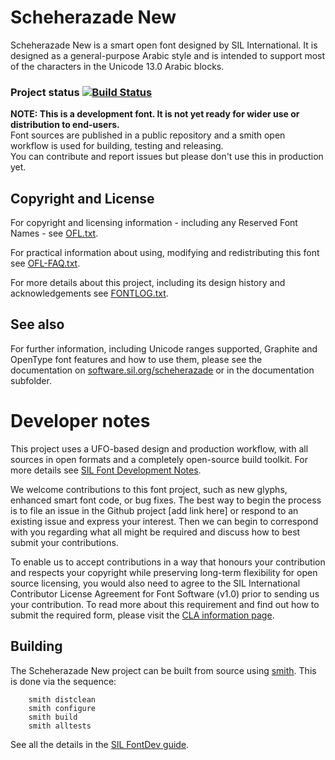 # Scheherazade New

Scheherazade New is a smart open font designed by SIL International. It is designed as a general-purpose Arabic style and is intended to support most of the characters in the Unicode 13.0 Arabic blocks.

### Project status [![Build Status](http://build.palaso.org/app/rest/builds/buildType:Fonts_ScheherazadeNew/statusIcon)](http://build.palaso.org/viewType.html?buildTypeId=Fonts_ScheherazadeNew&guest=1)

**NOTE: This is a development font. It is not yet ready for wider use or distribution to end-users.**   
Font sources are published in a public repository and a smith open workflow is used for building, testing and releasing.   
You can contribute and report issues but please don't use this in production yet.

## Copyright and License
For copyright and licensing information - including any Reserved Font Names - see [OFL.txt](OFL.txt).

For practical information about using, modifying and redistributing this font see [OFL-FAQ.txt](OFL-FAQ.txt).

For more details about this project, including its design history and acknowledgements see [FONTLOG.txt](FONTLOG.txt).

## See also
For further information, including Unicode ranges supported, Graphite and OpenType font features
and how to use them, please see the documentation on [software.sil.org/scheherazade](http://software.sil.org/scheherazade/)
or in the documentation subfolder.

# Developer notes

This project uses a UFO-based design and production workflow, with all sources in open formats and a completely open-source build toolkit. For more details see [SIL Font Development Notes](https://silnrsi.github.io/silfontdev/en-US/Introduction.html).

We welcome contributions to this font project, such as new glyphs, enhanced smart font code, or bug fixes. The best way to begin the process is to file an issue in the Github project [add link here] or respond to an existing issue and express your interest. Then we can begin to correspond with you regarding what all might be required and discuss how to best submit your contributions.

To enable us to accept contributions in a way that honours your contribution and respects your copyright while preserving long-term flexibility for open source licensing, you would also need to agree to the SIL International Contributor License Agreement for Font Software (v1.0) prior to sending us your contribution. To read more about this requirement and find out how to submit the required form, please visit the [CLA information page](https://software.sil.org/fontcla).

## Building

The Scheherazade New project can be built from source using [smith](https://github.com/silnrsi/smith). This is done via the sequence:
```
    smith distclean
    smith configure
    smith build
	smith alltests
```
See all the details in the [SIL FontDev guide](https://silnrsi.github.io/silfontdev/).
